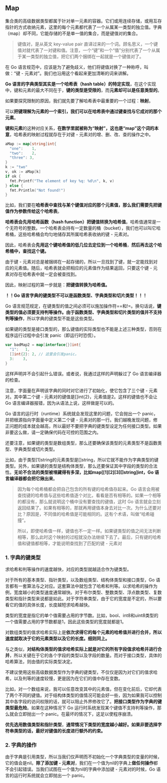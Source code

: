 ## Map

集合类的高级数据类型都属于针对单一元素的容器。它们或用连续存储，或用互存指针的方式收纳元素，这里的每个元素都代表了一个从属某一类型的独立值。字典（map）却不同，它能存储的不是单一值的集合，而是键值对的集合。

> 键值对，是从英文 key-value pair 直译过来的一个词。顾名思义，一个键值对就代表了一对键和值。注意，一个“键”和一个“值”分别代表了一个从属于某一类型的独立值，把它们两个捆绑在一起就是一个键值对了。

在 Go 语言规范中，应该是为了避免歧义，他们将键值对换了一种称呼，叫做：“键 - 元素对”。我们也沿用这个看起来更加清晰的词来讲解。

**Go 语言的字典类型其实是一个哈希表（hash table）的特定实现**，在这个实现中，键和元素的最大不同在于，**键的类型是受限的**，而**元素却可以是任意类型的**。

如果要探究限制的原因，我们就先要了解哈希表中最重要的一个过程：**映射**。

可以**把键理解为元素的一个索引，我们可以在哈希表中通过键查找与它成对的那个元素**。

**键和元素**的这种对应关系，**在数学里就被称为“映射”，这也是“map”这个词的本意**，哈希表的映射过程就存在于对键 - 元素对的增、删、改、查的操作之中。

```go
aMap := map[string]int{
  "one":    1,
  "two":    2,
  "three": 3,
}
k := "two"
v, ok := aMap[k]
if ok {
  fmt.Printf("The element of key %q: %d\n", k, v)
} else {
  fmt.Println("Not found!")
}
```

比如，我们要在**哈希表中查找与某个键值对应的那个元素值，那么我们需要先把键值作为参数传给这个哈希表**。

**哈希表会先用哈希函数（hash function）把键值转换为哈希值**。哈希值通常是一个无符号的整数。一个哈希表会持有一定数量的桶（bucket），我们也可以叫它哈希桶，这些哈希桶会均匀地储存其所属哈希表收纳的键 - 元素对。

因此，哈希表会**先用这个键哈希值的低几位去定位到一个哈希桶**，**然后再去这个哈希桶中，查找这个键。**

由于键 - 元素对总是被捆绑在一起存储的，所以一旦找到了键，就一定能找到对应的元素值。随后，哈希表就会把相应的元素值作为结果返回，只要这个键 - 元素对存在哈希表中就一定会被查找到。

因此，映射过程的第一步就是：**把键值转换为哈希值。**

**！！Go 语言字典的键类型不可以是函数类型、字典类型和切片类型！！！**

Go 语言规范规定，在键类型的值之间必须可以施加操作符==和!=。换句话说，**键类型的值必须要支持判等操作。**由于**函数类型、字典类型和切片类型的值并不支持判等操作**，所以字典的键类型不能是这些类型。

如果键的类型是接口类型的，那么键值的实际类型也不能是上述三种类型，否则在程序运行过程中会引发 panic（即运行时恐慌）。

```go
var badMap2 = map[interface{}]int{
  "1":   1,
  []int{2}: 2, // 这里会引发panic。
  3:    3,
}
```

这样声明并不会引起什么错误。或者说，我通过这样的声明躲过了 Go 语言编译器的检查。

注意，字面量在声明该字典的同时对它进行了初始化，使它包含了三个键 - 元素对。其中第二个键 - 元素对的键值是[]int{2}，元素值是2。这样的键值也不会让 Go 语言编译器报错，因为从语法上说，这样做是可以的。

Go 语言的运行时（runtime）系统就会发现这里的问题，它会抛出一个 panic，并把根源指向字面量中定义第二个键 - 元素对的那一行。我们越晚发现问题，修正问题的成本就会越高，所以最好不要把字典的键类型设定为任何接口类型。如果非要这么做，请一定确保代码在可控的范围之内。

还要注意，如果键的类型是数组类型，那么还要确保该类型的元素类型不是函数类型、字典类型或切片类型。

比如，由于类型[1]string的元素类型是[]string，所以它就不能作为字典类型的键类型。另外，如果键的类型是结构体类型，那么还要保证其中字段的类型的合法性。**无论不合法的类型被埋藏得有多深，比如map[\[1]\[2]\[3][]string]int，Go 语言编译器都会把它揪出来**。

> 因为每个哈希桶都会把自己包含的所有键的哈希值存起来。Go 语言会用被查找键的哈希值与这些哈希值逐个对比，看看是否有相等的。如果一个相等的都没有，那么就说明这个桶中没有要查找的键值，这时 Go 语言就会立刻返回结果了。如果有相等的，那就再用键值本身去对比一次。为什么还要对比？原因是，不同值的哈希值是可能相同的。这有个术语，叫做“哈希碰撞”。
>
> 所以，即使哈希值一样，键值也不一定一样。如果键类型的值之间无法判断相等，那么此时这个映射的过程就没办法继续下去了。最后，只有键的哈希值和键值都相等，才能说明查找到了匹配的键 - 元素对

### 1. 字典的键类型

求哈希和判等操作的速度越快，对应的类型就越适合作为键类型。

对于所有的基本类型、指针类型，以及数组类型、结构体类型和接口类型，Go 语言都有一套算法与之对应。这套算法中就包含了哈希和判等。以求哈希的操作为例，宽度越小的类型速度通常越快。对于布尔类型、整数类型、浮点数类型、复数类型和指针类型来说都是如此。对于字符串类型，由于它的宽度是不定的，所以要看它的值的具体长度，长度越短求哈希越快。

类型的宽度是指它的单个值需要占用的字节数。比如，bool、int8和uint8类型的一个值需要占用的字节数都是1，因此这些类型的宽度就都是1。

对数组类型的值求哈希实际上是**依次求得它的每个元素的哈希值并进行合并，所以速度就取决于它的元素类型以及它的长度。细则同上。**

与之类似，**对结构体类型的值求哈希实际上就是对它的所有字段值求哈希并进行合并**，所以关键在于它的各个字段的类型以及字段的数量。而对于接口类型，具体的哈希算法，则由值的实际类型决定。

不建议使用这些高级数据类型作为字典的键类型，不仅仅是因为对它们的值求哈希，以及判等的速度较慢，更是因为在它们的值中存在变数。

比如，对一个数组来说，我可以任意改变其中的元素值，但在变化前后，它却代表了两个不同的键值。对于结构体类型的值情况可能会好一些，因为如果我可以控制其中各字段的访问权限的话，就可以阻止外界修改它了。**把接口类型作为字典的键类型最危险**。如果在这种情况下 Go 运行时系统发现某个键值不支持判等操作，那么就会立即抛出一个 panic。在最坏的情况下，这足以使程序崩溃。

**优先选用数值类型和指针类型**，**通常情况下类型的宽度越小越好。如果非要选择字符串类型的话，最好对键值的长度进行额外的约束。**

### 2. 字典的操作

由于字典是引用类型，所以当我们仅声明而不初始化一个字典类型的变量的时候，它的值会是nil。**除了添加键 - 元素对**，我们在一个值为nil的字典上**做任何操作**都不会引起错误。当我们试图在一个值为nil的字典中添加键 - 元素对的时候，Go 语言的运行时系统就会立即抛出一个 panic。